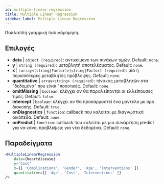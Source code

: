 ```yaml
---
id: multiple-linear-regression
title: Multiple Linear Regression
sidebar_label: Multiple Linear Regression
---
```


Πολλαπλή γραμμική παλινδρόμηση.

## Επιλογές

* __data__ | `object (required)`: αντικείμενο των πινάκων τιμών. Default: `none`.
* __y__ | `string (required)`: μεταβλητή αποτελέσματος. Default: `none`.
* __x__ | `(array<(string|Factor)>|string|Factor) (required)`: μία ή περισσότερες μεταβλητές πρόβλεψης. Default: `none`.
* __quantitative__ | `array<string> (required)`: πίνακας μεταβλητών στα "δεδομένα" που είναι "ποσοτικές. Default: `none`.
* __omitMissing__ | `boolean`: ελέγχει αν θα παραλείπονται οι ελλείπουσες τιμές. Default: `false`.
* __intercept__ | `boolean`: ελέγχει αν θα προσαρμοστεί ένα μοντέλο με όρο διακοπής. Default: `true`.
* __onDiagnostics__ | `function`: callback που καλείται με διαγνωστικά οικόπεδα. Default: `none`.
* __onPredict__ | `function`: callback που καλείται με μια συνάρτηση predict για να κάνει προβλέψεις για νέα δεδομένα. Default: `none`.


## Παραδείγματα

```jsx live
<MultipleLinearRegression 
    data={heartdisease} 
    y="Cost"
    x={[ 'Complications', 'Gender', 'Age', 'Interventions' ]}
    quantitative={[ 'Age', 'Cost', 'Interventions' ]}
/>
```

